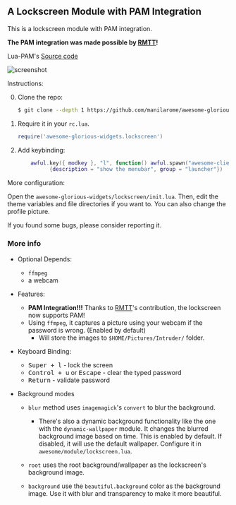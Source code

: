## A Lockscreen Module with PAM Integration

This is a lockscreen module with PAM integration. 

**The PAM integration was made possible by [RMTT](https://github.com/RMTT/)!** 

Lua-PAM's [Source code](https://github.com/RMTT/lua-pam)

![screenshot](lockscreen.png)

Instructions:

0. Clone the repo:

	```bash
	$ git clone --depth 1 https://github.com/manilarome/awesome-glorious-widgets ~/.config/awesome/
	```

1. Require it in your `rc.lua`.

	```lua
	require('awesome-glorious-widgets.lockscreen')
	```

2. Add keybinding:

	```lua
	    awful.key({ modkey }, "l", function() awful.spawn("awesome-client '_G.show_lockscreen()'", false) end,
              {description = "show the menubar", group = "launcher"})
    ```


More configuration:

Open the `awesome-glorious-widgets/lockscreen/init.lua`. Then, edit the theme variables and file directories if you want to. You can also change the profile picture.

If you found some bugs, please consider reporting it.

### More info

- Optional Depends:
	- `ffmpeg`
	- a webcam

- Features:
	- **PAM Integration!!!** Thanks to [RMTT](https://github.com/RMTT)'s contribution, the lockscreen now supports PAM!
	- Using `ffmpeg`, it captures a picture using your webcam if the password is wrong. (Enabled by default)
		- Will store the images to `$HOME/Pictures/Intruder/` folder.

- Keyboard Binding:
	- <kbd>Super + l</kbd> - lock the screen
	- <kbd>Control + u</kbd> or <kbd>Escape</kbd> - clear the typed password
	- <kbd>Return</kbd> - validate password

- Background modes
	- `blur` method uses `imagemagick`'s `convert` to blur the background. 
		- There's also a dynamic background functionality like the one with the `dynamic-wallpaper` module. It changes the blurred background image based on time. This is enabled by default. If disabled, it will use the default wallpaper. Configure it in `awesome/module/lockscreen.lua`.

	- `root` uses the root background/wallpaper as the lockscreen's background image.
	- `background` use the `beautiful.background` color as the background image. Use it with blur and transparency to make it more beautiful.